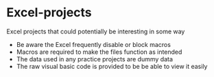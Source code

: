 # Excel-projects
Excel projects that could potentially be interesting in some way

- Be aware the Excel frequently disable or block macros
- Macros are required to make the files function as intended
- The data used in any practice projects are dummy data
- The raw visual basic code is provided to be be able to view it easily
